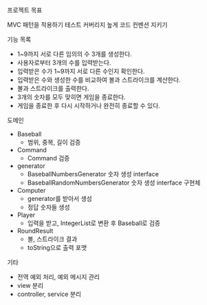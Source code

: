 프로젝트 목표

MVC 패턴을 적용하기
테스트 커버리지 높게
코드 컨벤션 지키기

기능 목록

- 1~9까지 서로 다른 임의의 수 3개를 생성한다.
- 사용자로부터 3개의 수를 입력받는다.
- 입력받은 수가 1~9까지 서로 다른 수인지 확인한다.
- 입력받은 수와 생성한 수를 비교하여 볼과 스트라이크를 계산한다.
- 볼과 스트라이크를 출력한다.
- 3개의 숫자를 모두 맞히면 게임을 종료한다.
- 게임을 종료한 후 다시 시작하거나 완전히 종료할 수 있다.

도메인

- Baseball
  - 범위, 중복, 길이 검증
- Command
  - Command 검증
- generator
  - BaseballNumbersGenerator 숫자 생성 interface
  - BaseballRandomNumbersGenerator 숫자 생성 interface 구현체
- Computer
  - generator를 받아서 생성
  - 정답 숫자들 생성
- Player
  - 입력을 받고, IntegerList로 변환 후 Baseball로 검증
- RoundResult
  - 볼, 스트라이크 결과
  - toString으로 출력 포맷

기타

- 전역 예외 처리, 예외 메시지 관리
- view 분리
- controller, service 분리
